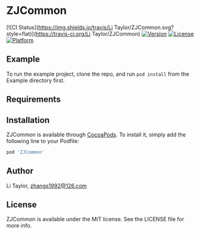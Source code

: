 # ZJCommon

[![CI Status](https://img.shields.io/travis/Li Taylor/ZJCommon.svg?style=flat)](https://travis-ci.org/Li Taylor/ZJCommon)
[![Version](https://img.shields.io/cocoapods/v/ZJCommon.svg?style=flat)](https://cocoapods.org/pods/ZJCommon)
[![License](https://img.shields.io/cocoapods/l/ZJCommon.svg?style=flat)](https://cocoapods.org/pods/ZJCommon)
[![Platform](https://img.shields.io/cocoapods/p/ZJCommon.svg?style=flat)](https://cocoapods.org/pods/ZJCommon)

## Example

To run the example project, clone the repo, and run `pod install` from the Example directory first.

## Requirements

## Installation

ZJCommon is available through [CocoaPods](https://cocoapods.org). To install
it, simply add the following line to your Podfile:

```ruby
pod 'ZJCommon'
```

## Author

Li Taylor, zhangs1992@126.com

## License

ZJCommon is available under the MIT license. See the LICENSE file for more info.
